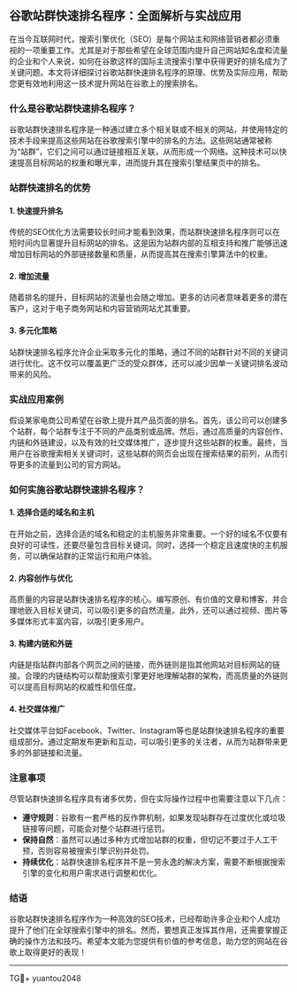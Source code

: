 ## 谷歌站群快速排名程序：全面解析与实战应用

在当今互联网时代，搜索引擎优化（SEO）是每个网站主和网络营销者都必须重视的一项重要工作。尤其是对于那些希望在全球范围内提升自己网站知名度和流量的企业和个人来说，如何在谷歌这样的国际主流搜索引擎中获得更好的排名成为了关键问题。本文将详细探讨谷歌站群快速排名程序的原理、优势及实际应用，帮助您更有效地利用这一技术提升网站在谷歌上的搜索排名。

### 什么是谷歌站群快速排名程序？

谷歌站群快速排名程序是一种通过建立多个相关联或不相关的网站，并使用特定的技术手段来提高这些网站在谷歌搜索引擎中的排名的方法。这些网站通常被称为“站群”，它们之间可以通过链接相互关联，从而形成一个网络。这种技术可以快速提高目标网站的权重和曝光率，进而提升其在搜索引擎结果页中的排名。

### 站群快速排名的优势

#### 1. 快速提升排名

传统的SEO优化方法需要较长时间才能看到效果，而站群快速排名程序则可以在短时间内显著提升目标网站的排名。这是因为站群内部的互相支持和推广能够迅速增加目标网站的外部链接数量和质量，从而提高其在搜索引擎算法中的权重。

#### 2. 增加流量

随着排名的提升，目标网站的流量也会随之增加。更多的访问者意味着更多的潜在客户，这对于电子商务网站和内容营销网站尤其重要。

#### 3. 多元化策略

站群快速排名程序允许企业采取多元化的策略，通过不同的站群针对不同的关键词进行优化。这不仅可以覆盖更广泛的受众群体，还可以减少因单一关键词排名波动带来的风险。

### 实战应用案例

假设某家电商公司希望在谷歌上提升其产品页面的排名。首先，该公司可以创建多个站群，每个站群专注于不同的产品类别或品牌。然后，通过高质量的内容创作、内链和外链建设，以及有效的社交媒体推广，逐步提升这些站群的权重。最终，当用户在谷歌搜索相关关键词时，这些站群的网页会出现在搜索结果的前列，从而引导更多的流量到公司的官方网站。

### 如何实施谷歌站群快速排名程序？

#### 1. 选择合适的域名和主机

在开始之前，选择合适的域名和稳定的主机服务非常重要。一个好的域名不仅要有良好的可读性，还要尽量包含目标关键词。同时，选择一个稳定且速度快的主机服务，可以确保站群的正常运行和用户体验。

#### 2. 内容创作与优化

高质量的内容是站群快速排名程序的核心。编写原创、有价值的文章和博客，并合理地嵌入目标关键词，可以吸引更多的自然流量。此外，还可以通过视频、图片等多媒体形式丰富内容，以吸引更多用户。

#### 3. 构建内链和外链

内链是指站群内部各个网页之间的链接，而外链则是指其他网站对目标网站的链接。合理的内链结构可以帮助搜索引擎更好地理解站群的架构，而高质量的外链则可以提高目标网站的权威性和信任度。

#### 4. 社交媒体推广

社交媒体平台如Facebook、Twitter、Instagram等也是站群快速排名程序的重要组成部分。通过定期发布更新和互动，可以吸引更多的关注者，从而为站群带来更多的外部链接和流量。

### 注意事项

尽管站群快速排名程序具有诸多优势，但在实际操作过程中也需要注意以下几点：

- **遵守规则**：谷歌有一套严格的反作弊机制，如果发现站群存在过度优化或垃圾链接等问题，可能会对整个站群进行惩罚。
- **保持自然**：虽然可以通过多种方式增加站群的权重，但切记不要过于人工干预，否则容易被搜索引擎识别并处罚。
- **持续优化**：站群快速排名程序并不是一劳永逸的解决方案，需要不断根据搜索引擎的变化和用户需求进行调整和优化。

### 结语

谷歌站群快速排名程序作为一种高效的SEO技术，已经帮助许多企业和个人成功提升了他们在全球搜索引擎中的排名。然而，要想真正发挥其作用，还需要掌握正确的操作方法和技巧。希望本文能为您提供有价值的参考信息，助力您的网站在谷歌上取得更好的表现！

---

TG💪+ yuantou2048